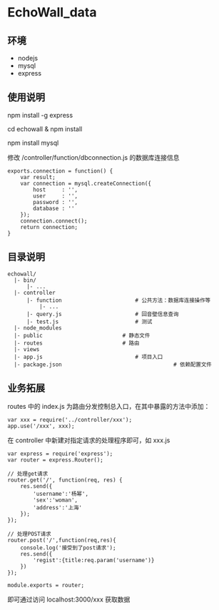 # EchoWall_data

## 环境

- nodejs
- mysql
- express

## 使用说明

npm install -g express

cd echowall & npm install

npm install mysql

修改 /controller/function/dbconnection.js 的数据库连接信息

	exports.connection = function() {
		var result;
		var connection = mysql.createConnection({
		  	host     : '',
		  	user     : '',
		  	password : '',
		  	database : ''
		});
		connection.connect();
		return connection;
	}

## 目录说明

	echowall/
	  |- bin/							
		  |- ...
	  |- controller
		  |- function						# 公共方法：数据库连接操作等
		  	  |- ...					
		  |- query.js						# 回音壁信息查询
		  |- test.js						# 测试
	  |- node_modules
	  |- public							# 静态文件
	  |- routes							# 路由
 	  |- views								
	  |- app.js 							# 项目入口
	  |- package.json                       			# 依赖配置文件

## 业务拓展

routes 中的 index.js 为路由分发控制总入口，在其中暴露的方法中添加：

    var xxx = require('../controller/xxx');
    app.use('/xxx', xxx);

在 controller 中新建对指定请求的处理程序即可，如 xxx.js

	var express = require('express');
	var router = express.Router();

	// 处理get请求
	router.get('/', function(req, res) {
	    res.send({
	        'username':'杨幂',
	        'sex':'woman',
	        'address':'上海'
	    });
	});

	// 处理POST请求
	router.post('/',function(req,res){
	    console.log('接受到了post请求');
	    res.send({
	        'regist':{title:req.param('username')}
	    })
	});

	module.exports = router;

即可通过访问 localhost:3000/xxx 获取数据
